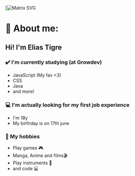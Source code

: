 
[![Matrix SVG](https://raw.githubusercontent.com/rodrigograca31/rodrigograca31/master/matrix.svg)

<!-- # 👀 Hi mate! 👋🏻 -->

# 🤔 About me:

## Hi! I'm Elias Tigre

### ✔️ I'm currently studying (at Growdev)
- JavaScript (My fav <3)
- CSS
- Java
- and more!

### 💻 I'm actually looking for my first job experience
- I'm 18y
- My birthday is on 17th june

### 💭 My hobbies
- Play games 🎮
- Manga, Anime and films🎬
- Play instruments 🎸
- and code 💻
<!-- 
### I really like super heroes and my fav is batman!




---





